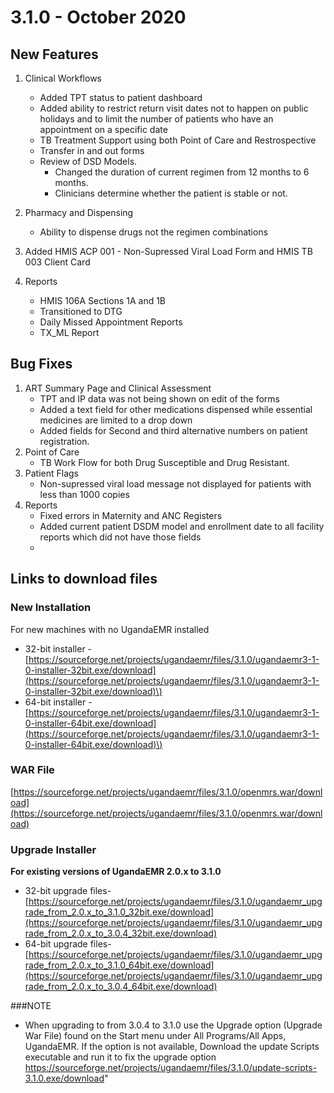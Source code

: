 # 3.1.0 - October 2020 

## New Features

1. Clinical Workflows
   * Added TPT status to patient dashboard
   * Added ability to restrict return visit dates not to happen on public holidays and to limit the number of patients who have an appointment on a specific date 
   * TB Treatment Support using both Point of Care and Restrospective
   * Transfer in and out forms
   * Review of DSD Models.
      * Changed the duration of current regimen from 12 months to 6 months.
      * Clinicians determine whether the patient is stable or not.
      
      
   
2. Pharmacy and Dispensing
   * Ability to dispense drugs not the regimen combinations 
3. Added HMIS ACP 001 - Non-Supressed Viral Load Form and HMIS TB 003 Client Card 
4. Reports 
   * HMIS 106A Sections 1A and 1B 
   * Transitioned to DTG
   * Daily Missed Appointment Reports
   * TX\_ML Report
   

## Bug Fixes 
1. ART Summary Page and Clinical Assessment 
   * TPT and IP data was not being shown on edit of the forms 
   * Added a text field for other medications dispensed while essential medicines are limited to a drop down 
   * Added fields for Second and third alternative numbers on patient registration.
2. Point of Care  
   * TB Work Flow for both Drug Susceptible and Drug Resistant.
3. Patient Flags 
   * Non-supressed viral load message not displayed for patients with less than 1000 copies 
4. Reports 
   * Fixed errors in Maternity and ANC Registers 
   * Added current patient DSDM model and enrollment date to all facility reports which did not have those fields
   * 

## Links to download files

### New Installation

For new machines with no UgandaEMR installed

* 32-bit installer -[https://sourceforge.net/projects/ugandaemr/files/3.1.0/ugandaemr3-1-0-installer-32bit.exe/download](https://sourceforge.net/projects/ugandaemr/files/3.1.0/ugandaemr3-1-0-installer-32bit.exe/download)\)
* 64-bit installer -[https://sourceforge.net/projects/ugandaemr/files/3.1.0/ugandaemr3-1-0-installer-64bit.exe/download](https://sourceforge.net/projects/ugandaemr/files/3.1.0/ugandaemr3-1-0-installer-64bit.exe/download)\)

### WAR File

[https://sourceforge.net/projects/ugandaemr/files/3.1.0/openmrs.war/download](https://sourceforge.net/projects/ugandaemr/files/3.1.0/openmrs.war/download)

### Upgrade Installer

**For existing versions of UgandaEMR 2.0.x to 3.1.0**

* 32-bit upgrade files- [https://sourceforge.net/projects/ugandaemr/files/3.1.0/ugandaemr_upgrade_from_2.0.x_to_3.1.0_32bit.exe/download](https://sourceforge.net/projects/ugandaemr/files/3.1.0/ugandaemr_upgrade_from_2.0.x_to_3.0.4_32bit.exe/download)
* 64-bit upgrade files- [https://sourceforge.net/projects/ugandaemr/files/3.1.0/ugandaemr_upgrade_from_2.0.x_to_3.1.0_64bit.exe/download](https://sourceforge.net/projects/ugandaemr/files/3.1.0/ugandaemr_upgrade_from_2.0.x_to_3.0.4_64bit.exe/download)

###NOTE 

* When upgrading to from 3.0.4 to 3.1.0 use the Upgrade option (Upgrade War File) found on the Start menu under All Programs/All Apps, UgandaEMR. If the option is not available, Download the update Scripts executable and run it to fix the upgrade option https://sourceforge.net/projects/ugandaemr/files/3.1.0/update-scripts-3.1.0.exe/download" 
